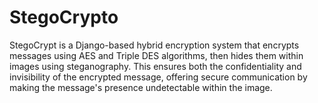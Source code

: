 # StegoCrypto
StegoCrypt is a Django-based hybrid encryption system that encrypts messages using AES and Triple DES algorithms, then hides them within images using steganography. This ensures both the confidentiality and invisibility of the encrypted message, offering secure communication by making the message's presence undetectable within the image.

